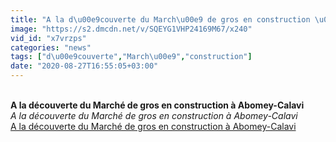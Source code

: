 ```yaml
---
title: "A la d\u00e9couverte du March\u00e9 de gros en construction \u00e0 Abomey-Calavi"
image: "https://s2.dmcdn.net/v/SQEYG1VHP24169M67/x240"
vid_id: "x7vrzps"
categories: "news"
tags: ["d\u00e9couverte","March\u00e9","construction"]
date: "2020-08-27T16:55:05+03:00"
---
```

<br><b>A la découverte du Marché de gros en construction à Abomey-Calavi</b><br> <i>A la découverte du Marché de gros en construction à Abomey-Calavi</i><br> <u>A la découverte du Marché de gros en construction à Abomey-Calavi</u>
